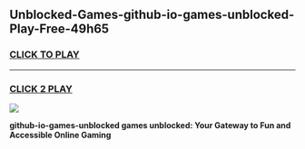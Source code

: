 
## Unblocked-Games-github-io-games-unblocked-Play-Free-49h65
<h3>
<a href="https://premium76.site?title=github-io-games-unblocked&ref=18A">CLICK TO PLAY</a></h3>
<hr>

<h3>
<a href="https://premium76.site?title=github-io-games-unblocked&ref=18A">CLICK 2 PLAY</a>
  
</h3>

<a href="https://premium76.site?title=github-io-games-unblocked&ref=18A"><img src="https://clearcache.store/games.png"></a>


**github-io-games-unblocked games unblocked: Your Gateway to Fun and Accessible Online Gaming**
